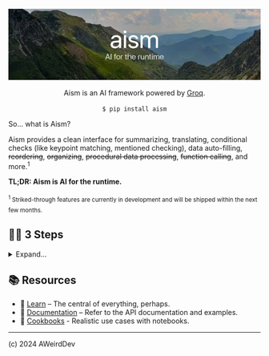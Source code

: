 <div align="center">

![banner](weird_banner.png)

Aism is an AI framework powered by [Groq](https://groq.com).

`$ pip install aism`

</div>

So... what is Aism?

Aism provides a clean interface for summarizing, translating, conditional checks (like keypoint matching, mentioned checking), data auto-filling, <s>reordering</s>, <s>organizing</s>, <s>procedural data processing</s>, <s>function calling</s>, and more.<sup>1</sup>

**TL;DR: Aism is AI for the runtime.**

<sub><sup>1</sup> Striked-through features are currently in development and will be shipped within the next few months.</sub>

<h2>🧑‍🚀 3 Steps</h2>

<details>
<summary>Expand...</summary>

***

Aism is as simple as these 3 steps:

1. Get your Groq API key here: [console.groq.com](https://console.groq.com/keys)

2. Create your first AI runtime using the `Aism()` class.

```python
from aism import Aism

ai = Aism(
  api_key="YOUR_GROQ_API_KEY"  # optional. defaults to environment variable "GROQ_API_KEY"
)
```

3. Give any kind of data to the AI and play around with it.

```python
from dataclasses import dataclass

@dataclass
class News:
  title: str
  excerpt: str
  tags: list[str]

news = """\
A man in Springfield has reportedly trained his pet goldfish to understand basic calculus principles…
"""

# Give the data to the AI and fill it with the dataclass
print(ai.give(news).fill(News))
```

We get a nice result like this:

> 🐣 **Aism** <kbd>runtime</kbd>
> 
> ```python
> News(
>   title='A man in Springfield has reportedly trained his…', 
>   summarization='While skeptics abound, the fish has allegedly…', 
>   tags=['goldfish', 'calculus', 'Springfield']
> )
> ```

Awesome! Your data is **even more structured** and easier to understand through the typing system.

But wait, there's MORE to Aism?! Learn all about Aism in the `learn/` directory.

</details>


## 📚 Resources

- 🧠 [Learn](./learn/README.md) – The central of everything, perhaps.
- 📖 [Documentation](./learn/docs) – Refer to the API documentation and examples.
- 🥐 [Cookbooks](./learn/cookbooks) - Realistic use cases with notebooks.

***

(c) 2024 AWeirdDev
